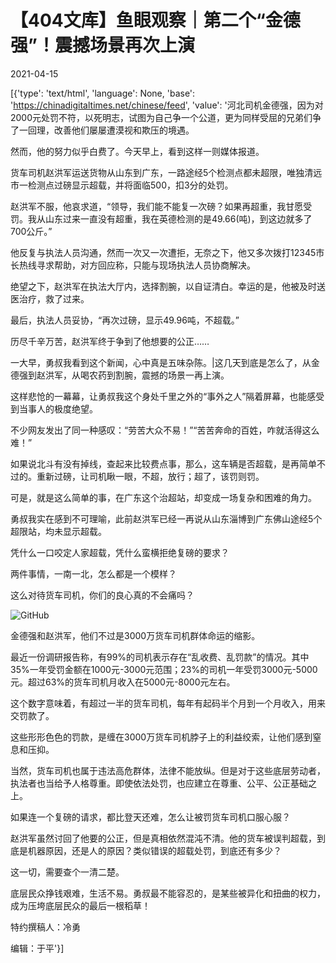 # 【404文库】鱼眼观察｜第二个“金德强”！震撼场景再次上演

2021-04-15

[{'type': 'text/html', 'language': None, 'base': 'https://chinadigitaltimes.net/chinese/feed', 'value': '河北司机金德强，因为对2000元处罚不符，以死明志，试图为自己争一个公道，更为同样受屈的兄弟们争了一回理，改善他们屡屡遭漠视和欺压的境遇。

然而，他的努力似乎白费了。今天早上，看到这样一则媒体报道。

货车司机赵洪军运送货物从山东到广东，一路途经5个检测点都未超限，唯独清远市一检测点过磅显示超载，并将面临500，扣3分的处罚。

赵洪军不服，他哀求道，“领导，我们能不能复一次磅？如果再超重，我甘愿受罚。我从山东过来一直没有超重，我在英德检测的是49.66(吨)，到这边就多了700公斤。”

他反复与执法人员沟通，然而一次又一次遭拒，无奈之下，他又多次拨打12345市长热线寻求帮助，对方回应称，只能与现场执法人员协商解决。

绝望之下，赵洪军在执法大厅内，选择割腕，以自证清白。幸运的是，他被及时送医治疗，救了过来。

最后，执法人员妥协，“再次过磅，显示49.96吨，不超载。”

历尽千辛万苦，赵洪军终于争到了他想要的公正……

一大早，勇叔我看到这个新闻，心中真是五味杂陈。|这几天到底是怎么了，从金德强到赵洪军，从喝农药到割腕，震撼的场景一再上演。

这样悲怆的一幕幕，让勇叔我这个身处千里之外的“事外之人”隔着屏幕，也能感受到当事人的极度绝望。

不少网友发出了同一种感叹：“劳苦大众不易！”“苦苦奔命的百姓，咋就活得这么难！”

如果说北斗有没有掉线，查起来比较费点事，那么，这车辆是否超载，是再简单不过的。重新过磅，让司机瞅一眼，不超，放行；超了，该罚则罚。

可是，就是这么简单的事，在广东这个治超站，却变成一场复杂和困难的角力。

勇叔我实在感到不可理喻，此前赵洪军已经一再说从山东淄博到广东佛山途经5个超限站，均未显示超载。

凭什么一口咬定人家超载，凭什么蛮横拒绝复磅的要求？

两件事情，一南一北，怎么都是一个模样？

这么对待货车司机，你们的良心真的不会痛吗？

![GitHub](https://chinadigitaltimes.net/chinese/files/2021/04/image-1618463175591.png)

金德强和赵洪军，他们不过是3000万货车司机群体命运的缩影。

最近一份调研报告称，有99%的司机表示存在“乱收费、乱罚款”的情况。其中35%一年受罚金额在1000元-3000元范围；23%的司机一年受罚3000元-5000元。超过63%的货车司机月收入在5000元-8000元左右。

这个数字意味着，有超过一半的货车司机，每年有起码半个月到一个月收入，用来交罚款了。

这些形形色色的罚款，是缠在3000万货车司机脖子上的利益绞索，让他们感到窒息和压抑。

当然，货车司机也属于违法高危群体，法律不能放纵。但是对于这些底层劳动者，执法者也当给予人格尊重。即使依法处罚，也应建立在尊重、公平、公正基础之上。

如果连一个复磅的请求，都比登天还难，怎么让被罚货车司机口服心服？

赵洪军虽然讨回了他要的公正，但是真相依然混沌不清。他的货车被误判超载，到底是机器原因，还是人的原因？类似错误的超载处罚，到底还有多少？

这一切，需要查个一清二楚。

底层民众挣钱艰难，生活不易。勇叔最不能容忍的，是某些被异化和扭曲的权力，成为压垮底层民众的最后一根稻草！

特约撰稿人：冷勇

编辑：于平'}]
